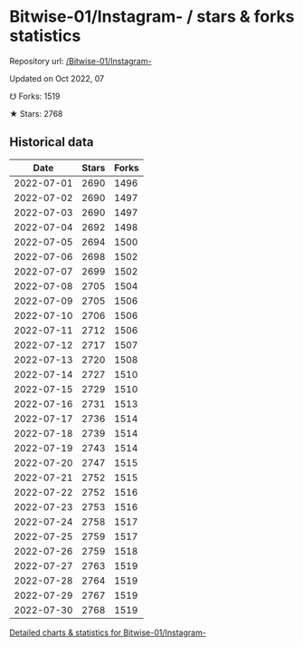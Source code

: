 # Bitwise-01/Instagram- / stars & forks statistics

Repository url: [/Bitwise-01/Instagram-](https://github.com/Bitwise-01/Instagram-)

Updated on Oct 2022, 07

☋ Forks: 1519

★ Stars: 2768

## Historical data
| Date | Stars | Forks |
|------|-------|-------|
| 2022-07-01 | 2690 | 1496 | 
| 2022-07-02 | 2690 | 1497 | 
| 2022-07-03 | 2690 | 1497 | 
| 2022-07-04 | 2692 | 1498 | 
| 2022-07-05 | 2694 | 1500 | 
| 2022-07-06 | 2698 | 1502 | 
| 2022-07-07 | 2699 | 1502 | 
| 2022-07-08 | 2705 | 1504 | 
| 2022-07-09 | 2705 | 1506 | 
| 2022-07-10 | 2706 | 1506 | 
| 2022-07-11 | 2712 | 1506 | 
| 2022-07-12 | 2717 | 1507 | 
| 2022-07-13 | 2720 | 1508 | 
| 2022-07-14 | 2727 | 1510 | 
| 2022-07-15 | 2729 | 1510 | 
| 2022-07-16 | 2731 | 1513 | 
| 2022-07-17 | 2736 | 1514 | 
| 2022-07-18 | 2739 | 1514 | 
| 2022-07-19 | 2743 | 1514 | 
| 2022-07-20 | 2747 | 1515 | 
| 2022-07-21 | 2752 | 1515 | 
| 2022-07-22 | 2752 | 1516 | 
| 2022-07-23 | 2753 | 1516 | 
| 2022-07-24 | 2758 | 1517 | 
| 2022-07-25 | 2759 | 1517 | 
| 2022-07-26 | 2759 | 1518 | 
| 2022-07-27 | 2763 | 1519 | 
| 2022-07-28 | 2764 | 1519 | 
| 2022-07-29 | 2767 | 1519 | 
| 2022-07-30 | 2768 | 1519 | 


[Detailed charts & statistics for Bitwise-01/Instagram-](https://reviewgithub.com/rep/Bitwise-01/Instagram-)
